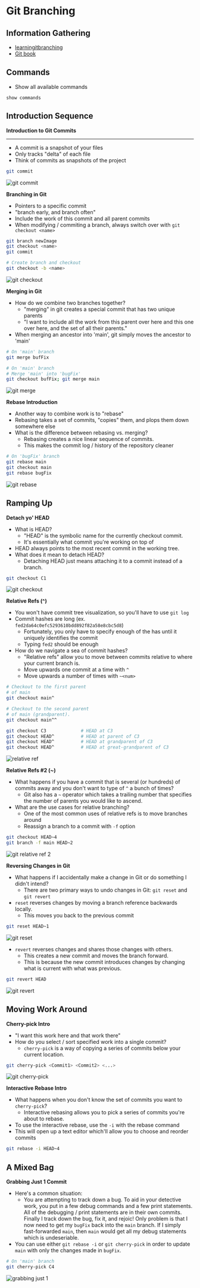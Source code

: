 # Git Branching

## Information Gathering

- [learningitbranching](https://learngitbranching.js.org/?locale=en_US)
- [Git book](https://git-scm.com/book/en/v2)

## Commands

- Show all available commands
```
show commands
```

## Introduction Sequence

**Introduction to Git Commits**
***

- A commit is a snapshot of your files
- Only tracks "delta" of each file
- Think of commits as snapshots of the project

```bash
git commit
```

![git commit](/assets/learngitbranching/git-commit.png)

**Branching in Git**

- Pointers to a specific commit
- "branch early, and branch often"
- Include the work of this commit and all parent commits
- When modifying / commiting a branch, always switch over with `git checkout <name>`

```bash
git branch newImage
git checkout <name>
git commit

# Create branch and checkout
git checkout -b <name>
```

![git checkout](/assets/learngitbranching/git-branch.png)

**Merging in Git**

- How do we combine two branches together?
    - "merging" in git creates a special commit that has two unique parents
    - "I want to include all the work from this parent over here and this one over here, and the set of all their parents."
- When merging an ancestor into 'main', git simply moves the ancestor to 'main'

```bash
# On 'main' branch
git merge bufFix

# On 'main' branch
# Merge 'main' into 'bugFix'
git checkout bufFix; git merge main
```

![git merge](/assets/learngitbranching/git-merge.png)

**Rebase Introduction**

- Another way to combine work is to "rebase"
- Rebasing takes a set of commits, "copies" them, and plops them down somewhere else
- What is the difference between rebasing vs. merging?
    - Rebasing creates a nice linear sequence of commits.
    - This makes the commit log / history of the repository cleaner

```bash
# On 'bugFix' branch
git rebase main
git checkout main
git rebase bugFix
```

![git rebase](/assets/learngitbranching/git-rebase.png)

## Ramping Up

**Detach yo' HEAD**

- What is HEAD?
    - "HEAD" is the symbolic name for the currently checkout commit.
    - It's essentially what commit you're working on top of
- HEAD always points to the most recent commit in the working tree.
- What does it mean to detach HEAD?
    - Detaching HEAD just means attaching it to a commit instead of a branch.

```bash
git checkout C1
```

![git checkout](/assets/learngitbranching/git-head.png)

**Relative Refs (^)**

- You won't have commit tree visualization, so you'll have to use `git log`
- Commit hashes are long (ex. `fed2da64c0efc5293610bdd892f82a58e8cbc5d8`)
    - Fortunately, you only have to specify enough of the has until it uniquely identifies the commit
    - Typing `fed2` should be enough
- How do we navigate a sea of commit hashes?
    - "Relative refs" allow you to move between commits relative to where your current branch is.
    - Move upwards one commit at a time with `^`
    - Move upwards a number of times with `~<num>`

```bash
# Checkout to the first parent
# of main
git checkout main^

# Checkout to the second parent
# of main (grandparent).
git checkout main^^

git checkout C3             # HEAD at C3
git checkout HEAD^          # HEAD at parent of C3
git checkout HEAD^          # HEAD at grandparent of C3
git checkout HEAD^          # HEAD at great-grandparent of C3
```

![relative ref](/assets/learngitbranching/git-relative-ref.png)

**Relative Refs #2 (~)**

- What happens if you have a commit that is several (or hundreds) of commits away and you don't want to type of `^` a bunch of times?
    - Git also has a `~` operator which takes a trailing number that specifies the number of parents you would like to ascend.
- What are the use cases for relative branching?
    - One of the most common uses of relative refs is to move branches around
    - Reassign a branch to a commit with `-f` option

```bash
git checkout HEAD~4
git branch -f main HEAD~2
```

![git relative ref 2](/assets/learngitbranching/git-relative-ref-2.png)

**Reversing Changes in Git**

- What happens if I accidentally make a change in Git or do something I didn't intend?
    - There are two primary ways to undo changes in Git: `git reset` and `git revert`
- `reset` reverses changes by moving a branch reference backwards locally.
    - This moves you back to the previous commit

```bash
git reset HEAD~1
```

![git reset](/assets/learngitbranching/git-reset.png)

- `revert` reverses changes and shares those changes with others.
    - This creates a new commit and moves the branch forward.
    - This is because the new commit introduces changes by changing what is current with what was previous.

```bash
git revert HEAD
```

![git revert](/assets/learngitbranching/git-revert.png)

## Moving Work Around

**Cherry-pick Intro**

- "I want this work here and that work there"
- How do you select / sort specified work into a single commit?
    - `cherry-pick` is a way of copying a series of commits below your current location.

```bash
git cherry-pick <Commit1> <Commit2> <...>
```

![git cherry-pick](/assets/learngitbranching/git-cherry-pick.png)

**Interactive Rebase Intro**

- What happens when you don't know the set of commits you want to `cherry-pick`?
    - Interactive rebasing allows you to pick a series of commits you're about to rebase.
- To use the interactive rebase, use the `-i` with the rebase command
- This will open up a text editor which'll allow you to choose and reorder commits

```bash
git rebase -i HEAD~4
```

## A Mixed Bag

**Grabbing Just 1 Commit**

- Here's a common situation:
    - You are attempting to track down a bug. To aid in your detective work, you put in a few debug commands and a few print statements. All of the debugging / print statements are in their own commits. Finally I track down the bug, fix it, and rejoic! Only problem is that I now need to get my `bugFix` back into the `main` branch. If I simply fast-forwarded `main`, then `main` would get all my debug statements which is undeseriable.
- You can use either `git rebase -i` or `git cherry-pick` in order to update `main` with only the changes made in `bugFix`.

```bash
# On 'main' branch
git cherry-pick C4
```

![grabbing just 1](/assets/learngitbranching/git-grabbing-just-1.png)
